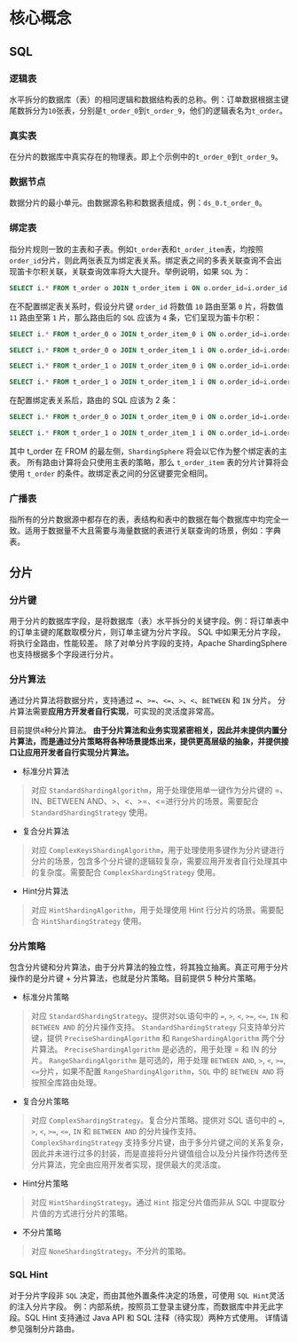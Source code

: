 # 核心概念

## SQL

### 逻辑表

水平拆分的数据库（表）的相同逻辑和数据结构表的总称。例：订单数据根据主键尾数拆分为`10`张表，分别是`t_order_0`到`t_order_9`，他们的逻辑表名为`t_order`。

### 真实表
在分片的数据库中真实存在的物理表。即上个示例中的`t_order_0`到`t_order_9`。

### 数据节点

数据分片的最小单元。由数据源名称和数据表组成，例：`ds_0.t_order_0`。

### 绑定表

指分片规则一致的主表和子表。例如`t_order`表和`t_order_item`表，均按照`order_id`分片，则此两张表互为绑定表关系。绑定表之间的多表关联查询不会出现笛卡尔积关联，关联查询效率将大大提升。举例说明，如果 `SQL` 为：

```sql
SELECT i.* FROM t_order o JOIN t_order_item i ON o.order_id=i.order_id WHERE o.order_id in (10, 11);
```
在不配置绑定表关系时，假设分片键 `order_id` 将数值 `10` 路由至第 `0` 片，将数值 `11` 路由至第 `1` 片，那么路由后的 `SQL` 应该为 `4` 条，它们呈现为笛卡尔积：

```sql
SELECT i.* FROM t_order_0 o JOIN t_order_item_0 i ON o.order_id=i.order_id WHERE o.order_id in (10, 11);

SELECT i.* FROM t_order_0 o JOIN t_order_item_1 i ON o.order_id=i.order_id WHERE o.order_id in (10, 11);

SELECT i.* FROM t_order_1 o JOIN t_order_item_0 i ON o.order_id=i.order_id WHERE o.order_id in (10, 11);

SELECT i.* FROM t_order_1 o JOIN t_order_item_1 i ON o.order_id=i.order_id WHERE o.order_id in (10, 11);
```

在配置绑定表关系后，路由的 SQL 应该为 2 条：

```sql
SELECT i.* FROM t_order_0 o JOIN t_order_item_0 i ON o.order_id=i.order_id WHERE o.order_id in (10, 11);

SELECT i.* FROM t_order_1 o JOIN t_order_item_1 i ON o.order_id=i.order_id WHERE o.order_id in (10, 11);
```

其中 t_order 在 FROM 的最左侧，`ShardingSphere` 将会以它作为整个绑定表的主表。 所有路由计算将会只使用主表的策略，那么 `t_order_item` 表的分片计算将会使用 `t_order` 的条件。故绑定表之间的分区键要完全相同。

### 广播表

指所有的分片数据源中都存在的表，表结构和表中的数据在每个数据库中均完全一致。适用于数据量不大且需要与海量数据的表进行关联查询的场景，例如：字典表。

## 分片

### 分片键

用于分片的数据库字段，是将数据库（表）水平拆分的关键字段。例：将订单表中的订单主键的尾数取模分片，则订单主键为分片字段。 SQL 中如果无分片字段，将执行全路由，性能较差。 除了对单分片字段的支持，Apache ShardingSphere 也支持根据多个字段进行分片。

### 分片算法

通过分片算法将数据分片，支持通过 `=`、`>=`、`<=`、`>`、`<`、`BETWEEN` 和 `IN` 分片。 分片算法需要**应用方开发者自行实现**，可实现的灵活度非常高。

目前提供`4`种分片算法。 **由于分片算法和业务实现紧密相关，因此并未提供内置分片算法，而是通过分片策略将各种场景提炼出来，提供更高层级的抽象，并提供接口让应用开发者自行实现分片算法。**

- 标准分片算法

> 对应 `StandardShardingAlgorithm`，用于处理使用单一键作为分片键的 =、IN、BETWEEN AND、>、<、>=、<=进行分片的场景。需要配合 `StandardShardingStrategy` 使用。

- 复合分片算法

> 对应 `ComplexKeysShardingAlgorithm`，用于处理使用多键作为分片键进行分片的场景，包含多个分片键的逻辑较复杂，需要应用开发者自行处理其中的复杂度。需要配合 `ComplexShardingStrategy` 使用。

- Hint分片算法

> 对应 `HintShardingAlgorithm`，用于处理使用 Hint 行分片的场景。需要配合 `HintShardingStrategy` 使用。

### 分片策略

 包含分片键和分片算法，由于分片算法的独立性，将其独立抽离。真正可用于分片操作的是分片键 + 分片算法，也就是分片策略。目前提供 5 种分片策略。
 
- 标准分片策略

> 对应 `StandardShardingStrategy`。提供对`SQL`语句中的 `=`, `>`, `<`, `>=`, `<=`, `IN` 和 `BETWEEN AND` 的分片操作支持。 `StandardShardingStrategy` 只支持单分片键，提供 `PreciseShardingAlgorithm` 和 `RangeShardingAlgorithm` 两个分片算法。 `PreciseShardingAlgorithm` 是必选的，用于处理 = 和 IN 的分片。 
> `RangeShardingAlgorithm` 是可选的，用于处理 `BETWEEN AND`, `>`, `<`, `>=`, `<=`分片，如果不配置 `RangeShardingAlgorithm`，`SQL` 中的 `BETWEEN AND` 将按照全库路由处理。
 
- 复合分片策略

> 对应 `ComplexShardingStrategy`。复合分片策略。提供对 SQL 语句中的 `=`, `>`, `<`, `>=`, `<=`, `IN` 和 `BETWEEN AND` 的分片操作支持。 `ComplexShardingStrategy` 支持多分片键，由于多分片键之间的关系复杂，因此并未进行过多的封装，而是直接将分片键值组合以及分片操作符透传至分片算法，完全由应用开发者实现，提供最大的灵活度。
 
- Hint分片策略

> 对应 `HintShardingStrategy`。通过 `Hint` 指定分片值而非从 SQL 中提取分片值的方式进行分片的策略。
 
- 不分片策略

> 对应 `NoneShardingStrategy`。不分片的策略。
 
### SQL Hint

 对于分片字段非 `SQL` 决定，而由其他外置条件决定的场景，可使用 `SQL Hint`灵活的注入分片字段。 例：内部系统，按照员工登录主键分库，而数据库中并无此字段。SQL Hint 支持通过 Java API 和 SQL 注释（待实现）两种方式使用。 详情请参见强制分片路由。
